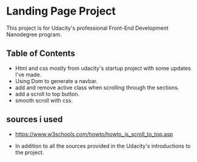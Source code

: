 # Landing Page Project

This project is for Udacity's professional Front-End Development Nanodegree program.


## Table of Contents

* Html and css mostly from udacity's startup project with some updates I've made.
* Using Dom to generate a navbar. 
* add and remove active class when scrolling through the sections.
* add a scroll to top button.
* smooth scroll with css.

 

## sources i used 

* https://www.w3schools.com/howto/howto_js_scroll_to_top.asp

* In addition to all the sources provided in the Udacity's introductions to the project.